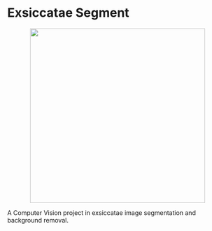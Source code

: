 # Exsiccatae Segment

<div align="center"> 
  <img src="https://github.com/admir-selimovic/exsiccatae-segment/blob/main/img/exsiccatae-segment.png" width="400">
</div>

A Computer Vision project in exsiccatae image segmentation and background removal.
